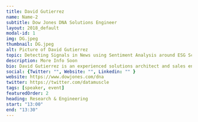 ```yaml
---
title: David Gutierrez
name: Name-2
subtitle: Dow Jones DNA Solutions Engineer
layout: 2018_default
modal-id: 1
img: DG.jpeg
thumbnail: DG.jpeg
alt: Picture of David Gutierrez
topic: Detecting Signals in News using Sentiment Analysis around ESG Scoring
description: More Info Soon
bio: David Gutierrez is an experienced solutions architect and sales engineer passionate about the intersection of data analytics, data science, and beautiful UI/UX. After 10 years in advanced network analytics in the telecom domain, he moved into deriving signals from news events. Be it for sentiment analysis of your mom’s Wall Street-Journal-worthy blueberry pie tech venture, or for modeling supply chain risk; or for designing the next algorithmic investment strategy; or even for just understanding the networked impact of Brexit... or of a future hurricane... or of a president... David now builds solutions using the world’s most comprehensive premium news cloud API ecosystem - Dow Jones/DNA - Data, News and Analytics Platform. He likes Catboost, Tensorflow and LDA for breakfast. Even if extroverted, he needs some Spacy from time to time. And in the evenings he enjoys reading about NLP and graphDBs while playing neo-funk on his bass guitar surrounded by international literature books. He has an Electrical and Mechanical Engineering degrees with Mathematics and Physics minors from John Brown University, where he attended under the full-ride Walton Scholarship program. He lives in NYC with his entrepreneur wife and two cats that do not boost.
social: {Twitter: "", Website: "", Linkedin: "" }
website: https://www.dowjones.com/dna
twitter: https://twitter.com/datamuscle
tags: [speaker, event]
featuredOrder: 2
heading: Research & Engineering
start: "13:00"
end: "13:30"
---
```

